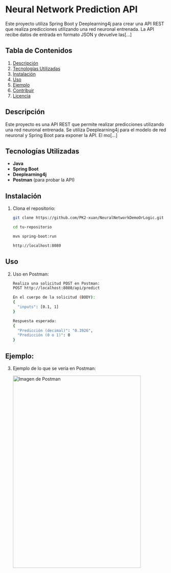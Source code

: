 # Neural Network Prediction API

Este proyecto utiliza Spring Boot y Deeplearning4j para crear una API REST que realiza predicciones utilizando una red neuronal entrenada. La API recibe datos de entrada en formato JSON y devuelve las[...]

## Tabla de Contenidos
1. [Descripción](#descripción)
2. [Tecnologías Utilizadas](#tecnologías-utilizadas)
3. [Instalación](#instalación)
4. [Uso](#uso)
5. [Ejemplo](#ejemplo)
6. [Contribuir](#contribuir)
7. [Licencia](#licencia)

## Descripción

Este proyecto es una API REST que permite realizar predicciones utilizando una red neuronal entrenada. Se utiliza Deeplearning4j para el modelo de red neuronal y Spring Boot para exponer la API. El mo[...]

## Tecnologías Utilizadas

- **Java**
- **Spring Boot**
- **Deeplearning4j**
- **Postman** (para probar la API)

## Instalación

1. Clona el repositorio:

   ```bash
   git clone https://github.com/PK2-xuan/NeuralNetworkDemoOrLogic.git

   cd tu-repositorio
   
   mvn spring-boot:run

   http://localhost:8080

## Uso
2. Uso en Postman:

   ```bash
   Realiza una solicitud POST en Postman:
   POST http://localhost:8080/api/predict
   
   En el cuerpo de la solicitud (BODY): 
   {
     "inputs": [0.1, 1]
   }

   Respuesta esperada:
   {
     "Predicción (decimal)": "0.3926",
     "Predicción (0 o 1)": 0
   }

## Ejemplo:

3. Ejemplo de lo que se vería en Postman:
   
   <img src="https://github.com/PK2-xuan/NeuralNetworkDemoOrLogic/blob/master/image.png" alt="Imagen de Postman" height="600" width="400">

